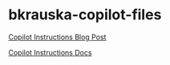 # bkrauska-copilot-files

[Copilot Instructions Blog Post](https://code.visualstudio.com/blogs/2025/03/26/custom-instructions)

[Copilot Instructions Docs](https://code.visualstudio.com/docs/copilot/copilot-customization)